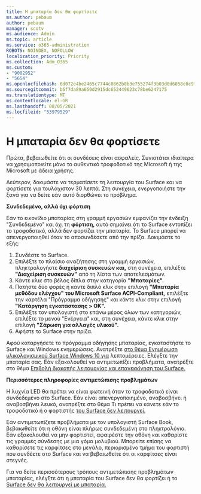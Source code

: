 ```yaml
---
title: Η μπαταρία δεν θα φορτίσετε
ms.author: pebaum
author: pebaum
manager: scotv
ms.audience: Admin
ms.topic: article
ms.service: o365-administration
ROBOTS: NOINDEX, NOFOLLOW
localization_priority: Priority
ms.collection: Adm_O365
ms.custom:
- "9002952"
- "5654"
ms.openlocfilehash: 6d072e4be2465c7744c0862b8b3e755274f3b03d0d6058c0c9f7bf23bef8abbd
ms.sourcegitcommit: b5f7da89a650d2915dc652449623c78be6247175
ms.translationtype: MT
ms.contentlocale: el-GR
ms.lasthandoff: 08/05/2021
ms.locfileid: "53979529"
---
```

# <a name="battery-wont-charge"></a>Η μπαταρία δεν θα φορτίσετε

Πρώτα, βεβαιωθείτε ότι οι συνδέσεις είναι ασφαλείς. Συνιστάται ιδιαίτερα να χρησιμοποιείτε μόνο το αυθεντικό τροφοδοτικό της Microsoft ή της Microsoft με άδεια χρήσης.

Δεύτερον, δοκιμάστε να τερματίσετε τη λειτουργία του Surface και να φορτίσετε για τουλάχιστον 30 λεπτά. Στη συνέχεια, ενεργοποιήστε την ξανά για να δείτε εάν αυτό διορθώνει το πρόβλημα.

**Συνδεδεμένο, αλλά όχι φόρτιση**

Εάν το εικονίδιο μπαταρίας στη γραμμή εργασιών εμφανίζει την ένδειξη "Συνδεδεμένο" και όχι τη **φόρτιση,** αυτό σημαίνει ότι το Surface εντοπίζει το τροφοδοτικό, αλλά δεν φορτίζει την μπαταρία. Το Surface μπορεί να απενεργοποιηθεί όταν το αποσυνδέσετε από την πρίζα. Δοκιμάστε το εξής:

1. Συνδέστε το Surface.
2. Επιλέξτε το πλαίσιο αναζήτησης στη γραμμή εργασιών, πληκτρολογήστε **διαχείριση συσκευών και,** στη συνέχεια, επιλέξτε **"Διαχείριση συσκευών"** από τη λίστα των αποτελεσμάτων.
3. Κάντε κλικ στο βέλος δίπλα στην κατηγορία **"Μπαταρίες".**
4. Πατήστε δύο φορές ή κάντε διπλό κλικ στην επιλογή  **"Μπαταρία μεθόδου ελέγχου" του Microsoft Surface ACPI-Compliant,** επιλέξτε την καρτέλα "Πρόγραμμα οδήγησης" και κάντε κλικ στην επιλογή **"Κατάργηση εγκατάστασης > OK".**
5. Επιλέξτε τον υπολογιστή στο επάνω μέρος όλων  των κατηγοριών, επιλέξτε το μενού "Ενέργεια" και, στη συνέχεια, κάντε κλικ στην επιλογή **"Σάρωση για αλλαγές υλικού".**
6. Αφήστε το Surface στην πρίζα.

Αφού καταργήσετε το πρόγραμμα οδήγησης μπαταρίας, εγκαταστήστε το Surface και Windows ενημερώσεις. Ανατρέξτε [στο θέμα Ενημέρωση υλικολογισμικού Surface Windows 10 για](https://support.microsoft.com/help/4023505) λεπτομέρειες. Ελέγξτε την μπαταρία σας. Εάν εξακολουθεί να αντιμετωπίζει προβλήματα, ανατρέξτε στο θέμα [Επιβολή διακοπής λειτουργίας και επανεκκίνηση του Surface.](https://support.microsoft.com/help/4036280/surface-force-a-shut-down-and-restart-your-surface)

**Περισσότερες πληροφορίες αντιμετώπισης προβλημάτων**

Η λυχνία LED θα πρέπει να είναι φωτεινή όταν το τροφοδοτικό είναι συνδεδεμένο στο Surface. Εάν είναι απενεργοποιημένο, αναβοσβήνει ή αναβοσβήνει λευκό, ανατρέξτε στο θέμα Τι πρέπει να κάνετε εάν το τροφοδοτικό ή ο φορτιστής [του Surface δεν λειτουργεί.](https://support.microsoft.com/help/4484763/surface-fix-issues-with-your-power-supply) 

Εάν αντιμετωπίζετε προβλήματα με τον υπολογιστή Surface Book, βεβαιωθείτε ότι η οθόνη είναι πλήρως συνδεδεμένη στο πληκτρολόγιο. Εάν εξακολουθεί να μην φορτιστεί, αφαιρέστε την οθόνη και καθαρίστε τις γραμμές σύνδεσης με μια γόμα μολυβιού. Μπορείτε επίσης να καθαρίσετε τις καρφίτσες στο μεγάλο, περιορισμένο τμήμα του φορτιστή που συνδέετε στο Surface και να βεβαιωθείτε ότι οι καρφίτσες είναι στεγνές.

Για να δείτε περισσότερους τρόπους αντιμετώπισης προβλημάτων μπαταρίας, ελέγξτε ότι η μπαταρία του Surface δεν θα φορτίζει ή το [Surface δεν θα λειτουργεί με μπαταρία.](https://support.microsoft.com/help/4023536/surface-surface-battery-wont-charge)

